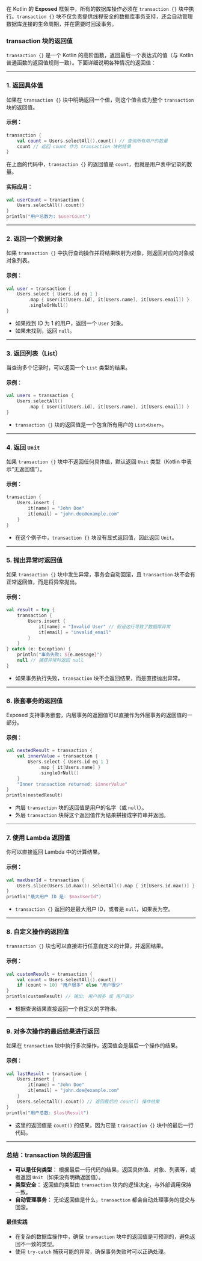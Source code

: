 在 Kotlin 的 **Exposed** 框架中，所有的数据库操作必须在 `transaction {}` 块中执行。`transaction {}` 块不仅负责提供线程安全的数据库事务支持，还会自动管理数据库连接的生命周期，并在需要时回滚事务。

### **transaction 块的返回值**

`transaction {}` 是一个 Kotlin 的高阶函数，返回最后一个表达式的值（与 Kotlin 普通函数的返回值规则一致）。下面详细说明各种情况的返回值：

---

### **1. 返回具体值**

如果在 `transaction {}` 块中明确返回一个值，则这个值会成为整个 `transaction` 块的返回值。

#### 示例：

```kotlin
transaction {
    val count = Users.selectAll().count() // 查询所有用户的数量
    count // 返回 count 作为 transaction 块的结果
}
```

在上面的代码中，`transaction {}` 的返回值是 `count`，也就是用户表中记录的数量。

#### 实际应用：

```kotlin
val userCount = transaction {
    Users.selectAll().count()
}
println("用户总数为: $userCount")
```

---

### **2. 返回一个数据对象**

如果 `transaction {}` 中执行查询操作并将结果映射为对象，则返回对应的对象或对象列表。

#### 示例：

```kotlin
val user = transaction {
    Users.select { Users.id eq 1 }
        .map { User(it[Users.id], it[Users.name], it[Users.email]) }
        .singleOrNull()
}
```

- 如果找到 ID 为 1 的用户，返回一个 `User` 对象。
- 如果未找到，返回 `null`。

---

### **3. 返回列表（List）**

当查询多个记录时，可以返回一个 `List` 类型的结果。

#### 示例：

```kotlin
val users = transaction {
    Users.selectAll()
        .map { User(it[Users.id], it[Users.name], it[Users.email]) }
}
```

- `transaction {}` 块的返回值是一个包含所有用户的 `List<User>`。

---

### **4. 返回 `Unit`**

如果 `transaction {}` 块中不返回任何具体值，默认返回 `Unit` 类型（Kotlin 中表示“无返回值”）。

#### 示例：

```kotlin
transaction {
    Users.insert {
        it[name] = "John Doe"
        it[email] = "john.doe@example.com"
    }
}
```

- 在这个例子中，`transaction {}` 块没有显式返回值，因此返回 `Unit`。

---

### **5. 抛出异常时返回值**

如果 `transaction {}` 块中发生异常，事务会自动回滚，且 `transaction` 块不会有正常返回值，而是将异常抛出。

#### 示例：

```kotlin
val result = try {
    transaction {
        Users.insert {
            it[name] = "Invalid User" // 假设这行导致了数据库异常
            it[email] = "invalid_email"
        }
    }
} catch (e: Exception) {
    println("事务失败: ${e.message}")
    null // 捕获异常时返回 null
}
```

- 如果事务执行失败，`transaction` 块不会返回结果，而是直接抛出异常。

---

### **6. 嵌套事务的返回值**

Exposed 支持事务嵌套，内层事务的返回值可以直接作为外层事务的返回值的一部分。

#### 示例：

```kotlin
val nestedResult = transaction {
    val innerValue = transaction {
        Users.select { Users.id eq 1 }
            .map { it[Users.name] }
            .singleOrNull()
    }
    "Inner transaction returned: $innerValue"
}
println(nestedResult)
```

- 内层 `transaction` 块的返回值是用户的名字（或 `null`）。
- 外层 `transaction` 块将这个返回值作为结果拼接成字符串并返回。

---

### **7. 使用 Lambda 返回值**

你可以直接返回 Lambda 中的计算结果。

#### 示例：

```kotlin
val maxUserId = transaction {
    Users.slice(Users.id.max()).selectAll().map { it[Users.id.max()] }.singleOrNull()
}
println("最大用户 ID 是: $maxUserId")
```

- `transaction {}` 返回的是最大用户 ID，或者是 `null`，如果表为空。

---

### **8. 自定义操作的返回值**

`transaction {}` 块也可以直接进行任意自定义的计算，并返回结果。

#### 示例：

```kotlin
val customResult = transaction {
    val count = Users.selectAll().count()
    if (count > 10) "用户很多" else "用户很少"
}
println(customResult) // 输出: 用户很多 或 用户很少
```

- 根据查询结果直接返回一个自定义的字符串。

---

### **9. 对多次操作的最后结果进行返回**

如果在 `transaction` 块中执行多次操作，返回值会是最后一个操作的结果。

#### 示例：

```kotlin
val lastResult = transaction {
    Users.insert {
        it[name] = "John Doe"
        it[email] = "john.doe@example.com"
    }
    Users.selectAll().count() // 返回最后的 count() 操作结果
}
println("用户总数: $lastResult")
```

- 这里的返回值是 `count()` 的结果，因为它是 `transaction {}` 块中的最后一行代码。

---

### **总结：transaction 块的返回值**

- **可以是任何类型：** 根据最后一行代码的结果，返回具体值、对象、列表等，或者返回 `Unit`（如果没有明确返回值）。
- **类型安全：** 返回值的类型由 `transaction` 块内的逻辑决定，与外部调用保持一致。
- **自动管理事务：** 无论返回值是什么，`transaction` 都会自动处理事务的提交与回滚。

#### **最佳实践**

- 在复杂的数据库操作中，确保 `transaction` 块中的返回值是可预测的，避免返回不一致的类型。
- 使用 `try-catch` 捕获可能的异常，确保事务失败时可以正确处理。